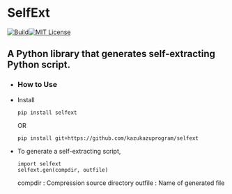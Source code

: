 # SelfExt
[![Build](https://api.travis-ci.org/kazukazuprogram/selfext.svg?branch=master)](https://travis-ci.org/kazukazuprogram/selfext/)[![MIT License](http://img.shields.io/badge/license-MIT-blue.svg?style=flat)](LICENSE)
## A Python library that generates self-extracting Python script.

 - ### How to Use
  - Install
     ```
     pip install selfext
     ```
     OR
     ```
     pip install git+https://github.com/kazukazuprogram/selfext
     ```
  - To generate a self-extracting script,
    ```
    import selfext
    selfext.gen(compdir, outfile)
    ```
    compdir : Compression source directory
    outfile : Name of generated file
